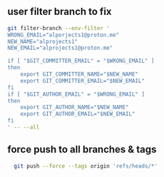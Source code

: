 ## **user filter branch to fix**

```sh
git filter-branch --env-filter '
WRONG_EMAIL="alporjects1@proton.me"
NEW_NAME="alprojects1"
NEW_EMAIL="alprojects1@proton.me"

if [ "$GIT_COMMITTER_EMAIL" = "$WRONG_EMAIL" ]
then
    export GIT_COMMITTER_NAME="$NEW_NAME"
    export GIT_COMMITTER_EMAIL="$NEW_EMAIL"
fi
if [ "$GIT_AUTHOR_EMAIL" = "$WRONG_EMAIL" ]
then
    export GIT_AUTHOR_NAME="$NEW_NAME"
    export GIT_AUTHOR_EMAIL="$NEW_EMAIL"
fi
' -- --all
```
## **force push to all branches & tags**

```sh
  git push --force --tags origin 'refs/heads/*'
```
